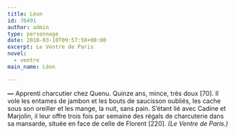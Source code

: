 ```yaml
---
title: Léon
id: 76491
author: admin
type: personnage
date: 2010-03-10T09:57:50+00:00
excerpt: Le Ventre de Paris
novel:
  - ventre
main_name: Léon

---
```

**—** Apprenti charcutier chez Quenu. Quinze ans, mince, très doux [70]. Il vole les entames de jambon et les bouts de saucisson oubliés, les cache sous son oreiller et les mange, la nuit, sans pain. S&rsquo;étant lié avec Cadine et Marjolin, il leur offre trois fois par semaine des régals de charcuterie dans sa mansarde, située en face de celle de Florent [220]. _(Le Ventre de Paris.)_